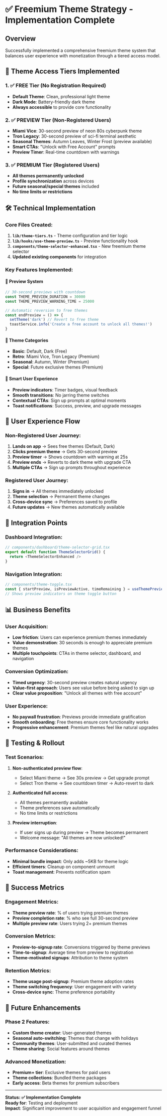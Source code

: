 # ✅ Freemium Theme Strategy - Implementation Complete

## Overview
Successfully implemented a comprehensive freemium theme system that balances user experience with monetization through a tiered access model.

## 🎯 Theme Access Tiers Implemented

### 1. ✅ FREE Tier (No Registration Required)
- **Default Theme**: Clean, professional light theme
- **Dark Mode**: Battery-friendly dark theme
- **Always accessible** to provide core functionality

### 2. ✅ PREVIEW Tier (Non-Registered Users)
- **Miami Vice**: 30-second preview of neon 80s cyberpunk theme
- **Tron Legacy**: 30-second preview of sci-fi terminal aesthetic
- **Seasonal Themes**: Autumn Leaves, Winter Frost (preview available)
- **Smart CTAs**: "Unlock with Free Account" prompts
- **Preview Timer**: Real-time countdown with warnings

### 3. ✅ PREMIUM Tier (Registered Users)
- **All themes permanently unlocked**
- **Profile synchronization** across devices
- **Future seasonal/special themes** included
- **No time limits or restrictions**

## 🛠️ Technical Implementation

### Core Files Created:
1. **`lib/theme-tiers.ts`** - Theme configuration and tier logic
2. **`lib/hooks/use-theme-preview.ts`** - Preview functionality hook
3. **`components/theme-selector-enhanced.tsx`** - New freemium theme selector
4. **Updated existing components** for integration

### Key Features Implemented:

#### 🔄 Preview System
```typescript
// 30-second previews with countdown
const THEME_PREVIEW_DURATION = 30000
const THEME_PREVIEW_WARNING_TIME = 25000

// Automatic reversion to free themes
const endPreview = () => {
  setTheme('dark') // Revert to free theme
  toastService.info('Create a free account to unlock all themes!')
}
```

#### 🎨 Theme Categories
- **Basic**: Default, Dark (Free)
- **Retro**: Miami Vice, Tron Legacy (Premium)
- **Seasonal**: Autumn, Winter (Premium)
- **Special**: Future exclusive themes (Premium)

#### 📱 Smart User Experience
- **Preview indicators**: Timer badges, visual feedback
- **Smooth transitions**: No jarring theme switches
- **Contextual CTAs**: Sign up prompts at optimal moments
- **Toast notifications**: Success, preview, and upgrade messages

## 🎪 User Experience Flow

### Non-Registered User Journey:
1. **Lands on app** → Sees free themes (Default, Dark)
2. **Clicks premium theme** → Gets 30-second preview
3. **Preview timer** → Shows countdown with warning at 25s
4. **Preview ends** → Reverts to dark theme with upgrade CTA
5. **Multiple CTAs** → Sign up prompts throughout experience

### Registered User Journey:
1. **Signs in** → All themes immediately unlocked
2. **Theme selection** → Permanent theme changes
3. **Cross-device sync** → Preferences saved to profile
4. **Future updates** → New themes automatically available

## 🔧 Integration Points

### Dashboard Integration:
```typescript
// components/dashboard/theme-selector-grid.tsx
export default function ThemeSelectorGrid() {
  return <ThemeSelectorEnhanced />
}
```

### Navigation Integration:
```typescript
// components/theme-toggle.tsx
const { startPreview, isPreviewActive, timeRemaining } = useThemePreview()
// Shows preview indicators on theme toggle button
```

## 📊 Business Benefits

### User Acquisition:
- **Low friction**: Users can experience premium themes immediately
- **Value demonstration**: 30 seconds is enough to appreciate premium themes
- **Multiple touchpoints**: CTAs in theme selector, dashboard, and navigation

### Conversion Optimization:
- **Timed urgency**: 30-second preview creates natural urgency
- **Value-first approach**: Users see value before being asked to sign up
- **Clear value proposition**: "Unlock all themes with free account"

### User Experience:
- **No paywall frustration**: Previews provide immediate gratification
- **Smooth onboarding**: Free themes ensure core functionality works
- **Progressive enhancement**: Premium themes feel like natural upgrades

## 🚀 Testing & Rollout

### Test Scenarios:
1. **Non-authenticated preview flow**:
   - Select Miami theme → See 30s preview → Get upgrade prompt
   - Select Tron theme → See countdown timer → Auto-revert to dark

2. **Authenticated full access**:
   - All themes permanently available
   - Theme preferences save automatically
   - No time limits or restrictions

3. **Preview interruption**:
   - If user signs up during preview → Theme becomes permanent
   - Welcome message: "All themes are now unlocked!"

### Performance Considerations:
- **Minimal bundle impact**: Only adds ~5KB for theme logic
- **Efficient timers**: Cleanup on component unmount
- **Toast management**: Prevents notification spam

## 🎯 Success Metrics

### Engagement Metrics:
- **Theme preview rate**: % of users trying premium themes
- **Preview completion rate**: % who see full 30-second preview
- **Multiple preview rate**: Users trying 2+ premium themes

### Conversion Metrics:
- **Preview-to-signup rate**: Conversions triggered by theme previews
- **Time-to-signup**: Average time from preview to registration
- **Theme-motivated signups**: Attribution to theme system

### Retention Metrics:
- **Theme usage post-signup**: Premium theme adoption rates
- **Theme switching frequency**: User engagement with variety
- **Cross-device sync**: Theme preference portability

## 🔄 Future Enhancements

### Phase 2 Features:
- **Custom theme creator**: User-generated themes
- **Seasonal auto-switching**: Themes that change with holidays
- **Community themes**: User-submitted and curated themes
- **Theme sharing**: Social features around themes

### Advanced Monetization:
- **Premium+ tier**: Exclusive themes for paid users
- **Theme collections**: Bundled theme packages
- **Early access**: Beta themes for premium subscribers

---

**Status: ✅ Implementation Complete**  
**Ready for**: Testing and deployment  
**Impact**: Significant improvement to user acquisition and engagement funnel